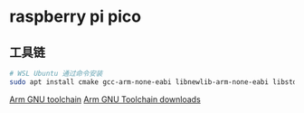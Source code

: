 # raspberry pi pico

## 工具链

```bash
# WSL Ubuntu 通过命令安装
sudo apt install cmake gcc-arm-none-eabi libnewlib-arm-none-eabi libstdc++-arm-none-eabi-newlib
```

[Arm GNU toolchain](https://developer.arm.com/downloads/-/gnu-rm)
[Arm GNU Toolchain downloads](https://developer.arm.com/downloads/-/arm-gnu-toolchain-downloads)